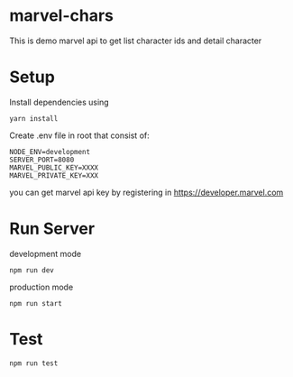 # marvel-chars

This is demo marvel api to get list character ids and detail character

# Setup
Install dependencies using 
```
yarn install
```

Create .env file in root that consist of:
```
NODE_ENV=development
SERVER_PORT=8080
MARVEL_PUBLIC_KEY=XXXX
MARVEL_PRIVATE_KEY=XXX
```

you can get marvel api key by registering in https://developer.marvel.com

# Run Server
development mode
```
npm run dev
```
production mode
```
npm run start
```

# Test
```
npm run test
```